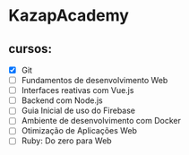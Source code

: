 # KazapAcademy
## cursos:

- [x] Git
- [ ] Fundamentos de desenvolvimento Web
- [ ] Interfaces reativas com Vue.js
- [ ] Backend com Node.js
- [ ] Guia Inicial de uso do Firebase
- [ ] Ambiente de desenvolvimento com Docker
- [ ] Otimização de Aplicações Web
- [ ] Ruby: Do zero para Web
